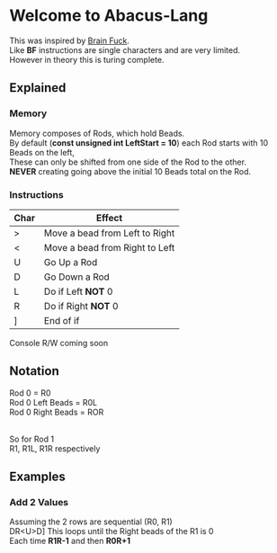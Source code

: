 # Welcome to Abacus-Lang
This was inspired by [Brain Fuck](https://en.wikipedia.org/wiki/Brainfuck).</br>
Like **BF** instructions are single characters and are very limited.</br>
However in theory this is turing complete.
## Explained
### Memory
Memory composes of Rods, which hold Beads.</br>
By default (**const unsigned int LeftStart = 10**) each Rod starts with 10 Beads on the left,</br>
These can only be shifted from one side of the Rod to the other.</br>
**NEVER** creating going above the initial 10 Beads total on the Rod.
### Instructions
| Char | Effect |
|--|--|
| > | Move a bead from Left to Right |
| < | Move a bead from Right to Left |
| U | Go Up a Rod |
| D | Go Down a Rod |
| L | Do if Left **NOT** 0 |
| R | Do if Right **NOT** 0 |
| ] | End of if |
Console R/W coming soon
## Notation
Rod 0 = R0</br>
Rod 0 Left Beads = R0L</br>
Rod 0 Right Beads = ROR</br></br>

So for Rod 1</br>
R1, R1L, R1R respectively
## Examples
### Add 2 Values
Assuming the 2 rows are sequential (R0, R1)</br>
    DR\<U\>D]
This loops until the Right beads of the R1 is 0</br>
Each time **R1R-1** and then **R0R+1**
